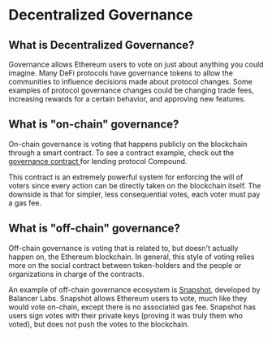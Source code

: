 # Decentralized Governance

## What is Decentralized Governance?

Governance allows Ethereum users to vote on just about anything you could imagine. Many DeFi protocols have governance tokens to allow the communities to influence decisions made about protocol changes. Some examples of protocol governance changes could be changing trade fees, increasing rewards for a certain behavior, and approving new features.

## What is "on-chain" governance?

On-chain governance is voting that happens publicly on the blockchain through a smart contract. To see a contract example, check out the [governance contract ](https://github.com/compound-finance/compound-protocol/blob/master/contracts/Governance/GovernorAlpha.sol)for lending protocol Compound. 

This contract is an extremely powerful system for enforcing the will of voters since every action can be directly taken on the blockchain itself. The downside is that for simpler, less consequential votes, each voter must pay a gas fee.

## What is "off-chain" governance?

Off-chain governance is voting that is related to, but doesn't actually happen on, the Ethereum blockchain. In general, this style of voting relies more on the social contract between token-holders and the people or organizations in charge of the contracts. 

An example of off-chain governance ecosystem is [Snapshot](https://snapshot.page/), developed by Balancer Labs. Snapshot allows Ethereum users to vote, much like they would vote on-chain, except there is no associated gas fee. Snapshot has users sign votes with their private keys \(proving it was truly them who voted\), but does not push the votes to the blockchain.


